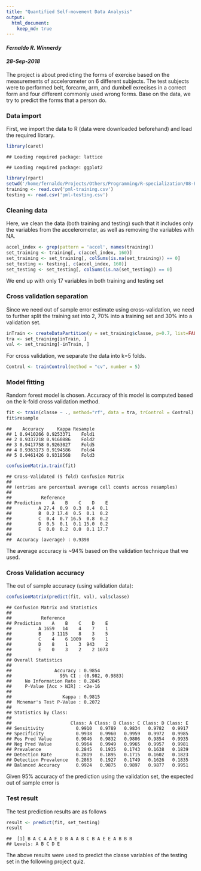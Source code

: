 ```yaml
---
title: "Quantified Self-movement Data Analysis"
output: 
  html_document:
    keep_md: true
---
```


#### *Fernaldo R. Winnerdy*
#### *28-Sep-2018*

The project is about predicting the forms of exercise based on the measurements of accelerometer on 6 different subjects. The test subjects were to performed belt, forearm, arm, and dumbell exrecises in a correct form and four different commonly used wrong forms. Base on the data, we try to predict the forms that a person do.

### Data import
First, we import the data to R (data were downloaded beforehand) and load the required library.


```r
library(caret)
```

```
## Loading required package: lattice
```

```
## Loading required package: ggplot2
```

```r
library(rpart)
setwd('/home/fernaldo/Projects/Others/Programming/R-specialization/08-Practical_machine_learning/Week-04')
training <- read.csv('pml-training.csv')
testing <- read.csv('pml-testing.csv')
```

### Cleaning data

Here, we clean the data (both training and testing) such that it includes only the variables from the accelerometer, as well as removing the variables with NA.


```r
accel_index <- grep(pattern = 'accel', names(training))
set_training <- training[, c(accel_index, 160)]
set_training <- set_training[, colSums(is.na(set_training)) == 0]
set_testing <- testing[, c(accel_index, 160)]
set_testing <- set_testing[, colSums(is.na(set_testing)) == 0]
```

We end up with only 17 variables in both training and testing set

### Cross validation separation

Since we need out of sample error estimate using cross-validation, we need to further split the training set into 2, 70% into a training set and 30% into a validation set.


```r
inTrain <- createDataPartition(y = set_training$classe, p=0.7, list=FALSE)
tra <- set_training[inTrain, ]
val <- set_training[-inTrain, ]
```

For cross validation, we separate the data into k=5 folds.


```r
Control <- trainControl(method = "cv", number = 5)
```

### Model fitting

Random forest model is chosen. Accuracy of this model is computed based on the k-fold cross validation method.


```r
fit <- train(classe ~ ., method="rf", data = tra, trControl = Control)
fit$resample
```

```
##    Accuracy     Kappa Resample
## 1 0.9410266 0.9253371    Fold1
## 2 0.9337218 0.9160886    Fold2
## 3 0.9417758 0.9263027    Fold5
## 4 0.9363173 0.9194586    Fold4
## 5 0.9461426 0.9318568    Fold3
```

```r
confusionMatrix.train(fit)
```

```
## Cross-Validated (5 fold) Confusion Matrix 
## 
## (entries are percentual average cell counts across resamples)
##  
##           Reference
## Prediction    A    B    C    D    E
##          A 27.4  0.9  0.3  0.4  0.1
##          B  0.2 17.4  0.5  0.1  0.2
##          C  0.4  0.7 16.5  0.8  0.2
##          D  0.5  0.1  0.1 15.0  0.2
##          E  0.0  0.2  0.0  0.1 17.7
##                             
##  Accuracy (average) : 0.9398
```

The average accuracy is ~94% based on the validation technique that we used.  

### Cross Validation accuracy

The out of sample accuracy (using validation data):


```r
confusionMatrix(predict(fit, val), val$classe)
```

```
## Confusion Matrix and Statistics
## 
##           Reference
## Prediction    A    B    C    D    E
##          A 1659   14    4    7    1
##          B    3 1115    8    3    5
##          C    4    6 1009    9    1
##          D    8    1    3  943    2
##          E    0    3    2    2 1073
## 
## Overall Statistics
##                                          
##                Accuracy : 0.9854         
##                  95% CI : (0.982, 0.9883)
##     No Information Rate : 0.2845         
##     P-Value [Acc > NIR] : <2e-16         
##                                          
##                   Kappa : 0.9815         
##  Mcnemar's Test P-Value : 0.2072         
## 
## Statistics by Class:
## 
##                      Class: A Class: B Class: C Class: D Class: E
## Sensitivity            0.9910   0.9789   0.9834   0.9782   0.9917
## Specificity            0.9938   0.9960   0.9959   0.9972   0.9985
## Pos Pred Value         0.9846   0.9832   0.9806   0.9854   0.9935
## Neg Pred Value         0.9964   0.9949   0.9965   0.9957   0.9981
## Prevalence             0.2845   0.1935   0.1743   0.1638   0.1839
## Detection Rate         0.2819   0.1895   0.1715   0.1602   0.1823
## Detection Prevalence   0.2863   0.1927   0.1749   0.1626   0.1835
## Balanced Accuracy      0.9924   0.9875   0.9897   0.9877   0.9951
```

Given 95% accuracy of the prediction using the validation set, the expected out of sample error is 

### Test result
The test prediction results are as follows


```r
result <- predict(fit, set_testing)
result
```

```
##  [1] B A C A A E D B A A B C B A E E A B B B
## Levels: A B C D E
```

The above results were used to predict the classe variables of the testing set in the following project quiz. 
